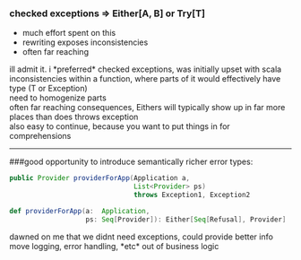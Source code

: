### checked exceptions => Either[A, B] or Try[T]
- much effort spent on this
- rewriting exposes inconsistencies
- often far reaching

<aside class="notes">
ill admit it. i *preferred* checked exceptions, was initially upset with scala
<br/>inconsistencies within a function, where parts of it would effectively have type (T or Exception)
<br/>need to homogenize parts
<br/>often far reaching consequences, Eithers will typically show up in far more places than does throws exception
<br/>also easy to continue, because you want to put things in for comprehensions
</aside>

---

###good opportunity to introduce semantically richer error types:
```java
public Provider providerForApp(Application a,
                               List<Provider> ps)
                               throws Exception1, Exception2
```
```scala
def providerForApp(a:  Application,
                   ps: Seq[Provider]): Either[Seq[Refusal], Provider]
```

<aside class="notes">
dawned on me that we didnt need exceptions, could provide better info
<br/>move logging, error handling, *etc* out of business logic
</aside>
